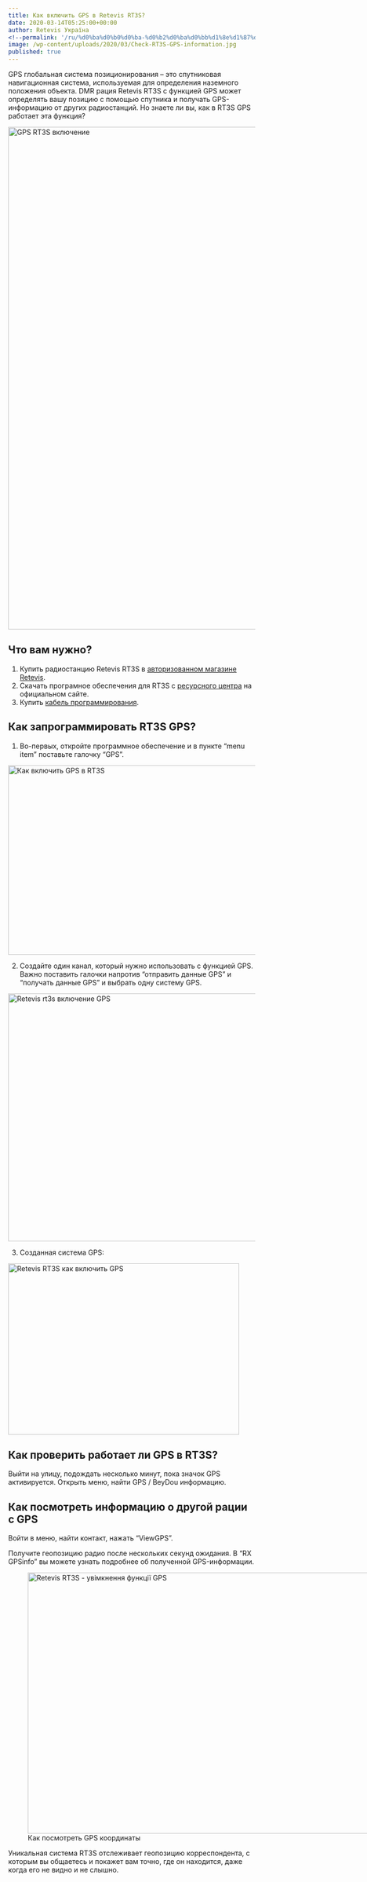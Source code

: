 ```yaml
---
title: Как включить GPS в Retevis RT3S?
date: 2020-03-14T05:25:00+00:00
author: Retevis Україна
<!--permalink: '/ru/%d0%ba%d0%b0%d0%ba-%d0%b2%d0%ba%d0%bb%d1%8e%d1%87%d0%b8%d1%82%d1%8c-gps-%d0%b2-retevis-rt3s/'-->
image: /wp-content/uploads/2020/03/Check-RT3S-GPS-information.jpg
published: true
---
```

GPS глобальная система позиционирования &#8211; это спутниковая навигационная система, используемая для определения наземного положения объекта. DMR рация Retevis RT3S с функцией GPS может определять вашу позицию с помощью спутника и получать GPS-информацию от других радиостанций. Но знаете ли вы, как в RT3S GPS работает эта функция?

<img loading="lazy" class="aligncenter wp-image-400 size-large" src="https://retevis.com.ua/wp-content/uploads/2020/03/RT3S-GPS--578x1024.jpg" alt="GPS RT3S включение" width="578" height="1024" srcset="https://retevis.com.ua/wp-content/uploads/2020/03/RT3S-GPS--578x1024.jpg 578w, https://retevis.com.ua/wp-content/uploads/2020/03/RT3S-GPS--169x300.jpg 169w, https://retevis.com.ua/wp-content/uploads/2020/03/RT3S-GPS--768x1360.jpg 768w, https://retevis.com.ua/wp-content/uploads/2020/03/RT3S-GPS--867x1536.jpg 867w, https://retevis.com.ua/wp-content/uploads/2020/03/RT3S-GPS--600x1063.jpg 600w, https://retevis.com.ua/wp-content/uploads/2020/03/RT3S-GPS-.jpg 1080w" sizes="(max-width: 578px) 100vw, 578px" /> 

## Что вам нужно?

  1. Купить радиостанцию ​​Retevis RT3S в [авторизованном магазине Retevis](http://54.93.109.229/ru/shop/retevis-rt3s-gps/).
  2. Скачать програмное обеспечения для RT3S с [ресурсного центра](http://www.retevis.com/resources-center) на официальном сайте.
  3. Купить [кабель программирования](https://retevis.com.ua/shop/кабель-для-програмування-dmr/).

## Как запрограммировать RT3S GPS?

  1. Во-первых, откройте программное обеспечение и в пункте &#8220;menu item&#8221; поставьте галочку &#8220;GPS&#8221;.

<img loading="lazy" class="alignnone wp-image-577 size-full" src="https://retevis.com.ua/wp-content/uploads/2020/03/RT3S-GPS-1.jpg" alt="Как включить GPS в RT3S" width="822" height="386" srcset="https://retevis.com.ua/wp-content/uploads/2020/03/RT3S-GPS-1.jpg 822w, https://retevis.com.ua/wp-content/uploads/2020/03/RT3S-GPS-1-300x141.jpg 300w, https://retevis.com.ua/wp-content/uploads/2020/03/RT3S-GPS-1-768x361.jpg 768w, https://retevis.com.ua/wp-content/uploads/2020/03/RT3S-GPS-1-600x282.jpg 600w" sizes="(max-width: 822px) 100vw, 822px" /> 

2. Создайте один канал, который нужно использовать с функцией GPS. Важно поставить галочки напротив &#8220;отправить данные GPS&#8221; и &#8220;получать данные GPS&#8221; и выбрать одну систему GPS.

<img loading="lazy" class="aligncenter wp-image-6532 size-full" title="How does Retevis RT3S Digital radio GPS function works?" src="http://blog.retevis.com/wp-content/uploads/2018/10/R33S-GPS-2.png" alt="Retevis rt3s включение GPS" width="926" height="505" /> 

3. Созданная система GPS:

<img loading="lazy" class="alignnone wp-image-580 size-full" src="https://retevis.com.ua/wp-content/uploads/2020/03/RT3S-3.png" alt="Retevis RT3S как включить GPS" width="471" height="349" srcset="https://retevis.com.ua/wp-content/uploads/2020/03/RT3S-3.png 471w, https://retevis.com.ua/wp-content/uploads/2020/03/RT3S-3-300x222.png 300w" sizes="(max-width: 471px) 100vw, 471px" /> 

## Как проверить работает ли GPS в RT3S?

Выйти на улицу, подождать несколько минут, пока значок GPS активируется. Открыть меню, найти GPS / BeyDou информацию.

## Как посмотреть информацию о другой рации ​​с GPS

Войти в меню, найти контакт, нажать &#8220;ViewGPS&#8221;.

Получите геопозицию радио после нескольких секунд ожидания. В &#8220;RХ GPSinfo&#8221; вы можете узнать подробнее об полученной GPS-информации.

<figure id="attachment_6538" aria-describedby="caption-attachment-6538" style="width: 895px" class="wp-caption alignnone"><img loading="lazy" class="wp-image-6538 size-full" title="How does Retevis RT3S Digital radio GPS function works?" src="http://blog.retevis.com/wp-content/uploads/2018/10/Check-RT3S-GPS-information.jpg" alt="Retevis RT3S - увімкнення функції GPS" width="895" height="532" /><figcaption id="caption-attachment-6538" class="wp-caption-text">Как посмотреть GPS координаты</figcaption></figure>

Уникальная система RT3S отслеживает геопозицию корреспондента, с которым вы общаетесь и покажет вам точно, где он находится, даже когда его не видно и не слышно.